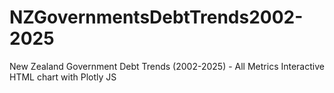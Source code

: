 # NZGovernmentsDebtTrends2002-2025
New Zealand Government Debt Trends (2002-2025) - All Metrics Interactive HTML chart with Plotly JS
